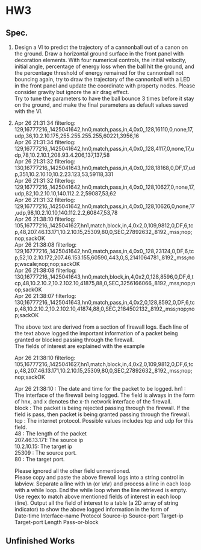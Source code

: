 # HW3
## Spec.

1. Design a VI to predict the trajectory of a cannonball out of a canon on the ground. Draw a horizontal ground surface in the front panel with decoration elements. With four numerical controls, the initial velocity, initial angle, percentage of energy loss when the ball hit the ground, and the percentage threshold of energy remained for the cannonball not bouncing again, try to draw the trajectory of the cannonball with a LED in the front panel and update the coordinate with property nodes. Please consider gravity but ignore the air drag effect.   
Try to tune the parameters to have the ball bounce 3 times before it stay on the ground, and make the final parameters as default values saved with the VI.    

3.   
   Apr 26 21:31:34 filterlog: 129,16777216,,1425041642,hn0,match,pass,in,4,0x0,,128,16110,0,none,17,udp,36,10.2.10.175,255.255.255.255,60221,3956,16   
Apr 26 21:31:34 filterlog: 129,16777216,,1425041642,hn0,match,pass,in,4,0x0,,128,4117,0,none,17,udp,78,10.2.10.1,208.93.4.206,137,137,58   
Apr 26 21:31:32 filterlog: 130,16777216,,1425041643,hn0,match,pass,in,4,0x0,,128,18168,0,DF,17,udp,351,10.2.10.10,10.2.23.123,53,59118,331   
Apr 26 21:31:32 filterlog: 129,16777216,,1425041642,hn0,match,pass,in,4,0x0,,128,10627,0,none,17,udp,82,10.2.10.10,140.112.2.2,59087,53,62   
Apr 26 21:31:32 filterlog: 129,16777216,,1425041642,hn0,match,pass,in,4,0x0,,128,10626,0,none,17,udp,98,10.2.10.10,140.112.2.2,60847,53,78   
Apr 26 21:38:10 filterlog: 105,16777216,,1425041627,hn1,match,block,in,4,0x2,0,109,9812,0,DF,6,tcp,48,207.46.13.171,10.2.10.15,25309,80,0,SEC,27892632,,8192,,mss;nop;nop;sackOK   
Apr 26 21:38:08 filterlog: 129,16777216,,1425041642,hn0,match,pass,in,4,0x0,,128,23124,0,DF,6,tcp,52,10.2.10.172,207.46.153.155,60590,443,0,S,2141064781,,8192,,mss;nop;wscale;nop;nop;sackOK   
Apr 26 21:38:08 filterlog: 130,16777216,,1425041643,hn0,match,block,in,4,0x2,0,128,8596,0,DF,6,tcp,48,10.2.10.2,10.2.102.10,41875,88,0,SEC,3256166066,,8192,,mss;nop;nop;sackOK   
Apr 26 21:38:07 filterlog: 130,16777216,,1425041643,hn0,match,pass,in,4,0x2,0,128,8592,0,DF,6,tcp,48,10.2.10.2,10.2.102.10,41874,88,0,SEC,2184502132,,8192,,mss;nop;nop;sackOK   

   The above text are derived from a section of firewall logs. Each line of the text above logged the important information of a packet being granted or blocked passing through the firewall.   
The fields of interest are explained with the example   

   Apr 26 21:38:10 filterlog: 105,16777216,,1425041627,hn1,match,block,in,4,0x2,0,109,9812,0,DF,6,tcp,48,207.46.13.171,10.2.10.15,25309,80,0,SEC,27892632,,8192,,mss;nop;nop;sackOK   

   Apr 26 21:38:10 : The date and time for the packet to be logged.
hn1 : The interface of the firewall being logged. The field is always in the form of hnx, and x denotes the x-th network interface of the firewall.   
block : The packet is being rejected passing through the firewall. If the field is pass, then packet is being granted passing through the firewall.   
tcp : The internet protocol. Possible values includes tcp and udp for this field.   
48 : The length of the packet   
207.46.13.171: The source ip   
10.2.10.15: The target ip   
25309 : The source port.   
80 : The target port.   

   Please ignored all the other field unmentioned.   
Please copy and paste the above firewall logs into a string control in labview. Separate a line with \n (or \n\r) and process a line in each loop with a while loop. End the while loop when the line retrieved is empty.   
Use regex to match above mentioned fields of interest in each loop (line). Output all the field of interest to a table (a 2D array of string indicator) to show the above logged information in the form of   
Date-time Interface-name Protocol Source-ip Source-port Target-ip Target-port Length Pass-or-block   
 

## Unfinished Works